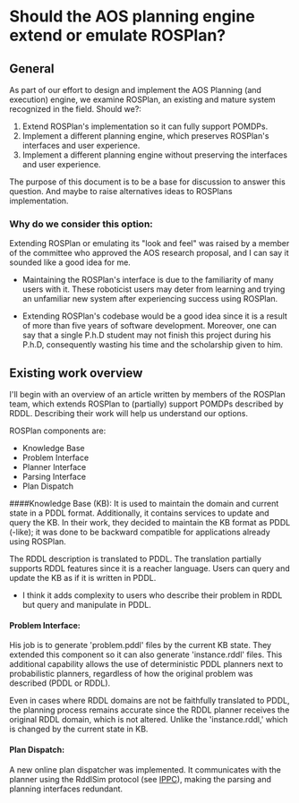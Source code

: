 

# Should the AOS planning engine extend or emulate ROSPlan? 
## General 
As part of our effort to design and implement the AOS Planning (and execution) engine, we examine ROSPlan, an existing and mature system recognized in the field. 
Should we?:
1. Extend ROSPlan's implementation so it can fully support POMDPs.
2. Implement a different planning engine, which preserves ROSPlan's interfaces and user experience.
3. Implement a different planning engine without preserving the interfaces and user experience. 

The purpose of this document is to be a base for discussion to answer this question. And maybe to raise alternatives ideas to ROSPlans implementation. 

### Why do we consider this option:
Extending ROSPlan or emulating its "look and feel" was raised by a member of the committee who approved the AOS research proposal, and I can say it sounded like a good idea for me.

- Maintaining the ROSPlan's interface is due to the familiarity of many users with it. These roboticist users may deter from learning and trying an unfamiliar new system after experiencing success using ROSPlan.

- Extending ROSPlan's codebase would be a good idea since it is a result of more than five years of software development. Moreover, one can say that a single P.h.D student may not finish this project during his P.h.D, consequently wasting his time and the scholarship given to him.

## Existing work overview 
I'll begin with an overview of an article written by members of the ROSPlan team, which extends ROSPlan to (partially) support POMDPs described by RDDL.
Describing their work will help us understand our options.

ROSPlan components are:
- Knowledge Base 
- Problem Interface
- Planner Interface  
- Parsing Interface 
- Plan Dispatch 


####Knowledge Base (KB):
It is used to maintain the domain and current state in a PDDL format. Additionally, it contains services to update and query the KB. 
In their work, they decided to maintain the KB format as PDDL (-like); it was done to be backward compatible for applications already using ROSPlan. 

The RDDL description is translated to PDDL. The translation partially supports RDDL features since it is a reacher language. Users can query and update the KB as if it is written in PDDL.
* I think it adds complexity to users who describe their problem in RDDL but query and manipulate in PDDL.

#### Problem Interface:
His job is to generate 'problem.pddl' files by the current KB state. They extended this component so it can also generate 'instance.rddl' files. This additional capability allows the use of deterministic PDDL planners next to probabilistic planners, regardless of how the original problem was described (PDDL or RDDL). 

Even in cases where RDDL domains are not be faithfully translated to PDDL, the planning process remains accurate since the RDDL planner receives the original RDDL domain, which is not altered. Unlike the 'instance.rddl,' which is changed by the current state in KB.

#### Plan Dispatch:
A new online plan dispatcher was implemented. It communicates with the planner using the RddlSim protocol (see [IPPC]()), making the parsing and planning interfaces redundant.
